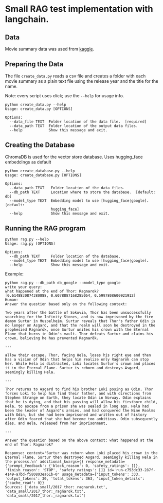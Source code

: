 # Small RAG test implementation with langchain.

## Data
Movie summary data was used from [kaggle](https://www.kaggle.com/datasets/jrobischon/wikipedia-movie-plots).

## Preparing the Data
The file `create_data.py` reads a csv file and creates a folder with each movie summary as a plain text file using the release year and the title for the name.

Note: every script uses click; use the `--help` for usage info.
```
python create_data.py --help
Usage: create_data.py [OPTIONS]

Options:
  --data_file TEXT  Folder location of the data file.  [required]
  --data_path TEXT  Folder location of the output data files.
  --help            Show this message and exit.
```

## Creating the Database
ChromaDB is used for the vector store database. Uses hugging_face embeddings as default
```
python create_database.py --help
Usage: create_database.py [OPTIONS]

Options:
  --data_path TEXT   Folder location of the data files.
  --db_path TEXT     Location where to store the database.  [default: db]
  --model_type TEXT  Embedding model to use [hugging_face|google].  [default:
                     hugging_face]
  --help             Show this message and exit.
```

## Running the RAG program
```
python rag.py --help
Usage: rag.py [OPTIONS]

Options:
  --db_path TEXT     Folder location of the database.
  --model_type TEXT  Embedding model to use [hugging_face|google].
  --help             Show this message and exit.
```

Example:
```
python rag.py --db_path db_google --model_type google
write your query:
what happened at the end of Thor: Ragnarok?
[0.6148830874380088, 0.6078887168285054, 0.5997808600921912]
Human:
Answer the question based only on the following context:

Two years after the battle of Sokovia, Thor has been unsuccessfully searching for the Infinity Stones, and is now imprisoned by the fire demon Surtur in Muspelheim. Surtur reveals that Thor's father Odin is no longer on Asgard, and that the realm will soon be destroyed in the prophesied Ragnarök, once Surtur unites his crown with the Eternal Flame that burns in Odin's vault. Thor defeats Surtur and claims his crown, believing he has prevented Ragnarök.

---

allow their escape. Thor, facing Hela, loses his right eye and then has a vision of Odin that helps him realize only Ragnarök can stop her. While Hela is distracted, Loki locates Surtur's crown and places it in the Eternal Flame. Surtur is reborn and destroys Asgard, seemingly killing Hela.

---

Thor returns to Asgard to find his brother Loki posing as Odin. Thor forces Loki to help him find their father, and with directions from Stephen Strange on Earth, they locate Odin in Norway. Odin explains that he is dying, and that his passing will allow his firstborn child, Hela, to escape from a prison she was sealed in long ago. Hela had been the leader of Asgard's armies, and had conquered the Nine Realms with Odin, but she had been imprisoned and written out of history after Odin feared that she had become too ambitious. Odin subsequently dies, and Hela, released from her imprisonment,

---

Answer the question based on the above context: what happened at the end of Thor: Ragnarok?

Response: content='Surtur was reborn when Loki placed his crown in the Eternal Flame. Surtur then destroyed Asgard, seemingly killing Hela in the process.\n' additional_kwargs={} response_metadata={'prompt_feedback': {'block_reason': 0, 'safety_ratings': []}, 'finish_reason': 'STOP', 'safety_ratings': []} id='run-c753dc33-287f-4149-a7bd-f580803ea61b-0' usage_metadata={'input_tokens': 333, 'output_tokens': 30, 'total_tokens': 363, 'input_token_details': {'cache_read': 0}}
Sources: ['data_small/2017_thor:_ragnarok.txt', 'data_small/2017_thor:_ragnarok.txt', 'data_small/2017_thor:_ragnarok.txt']
```